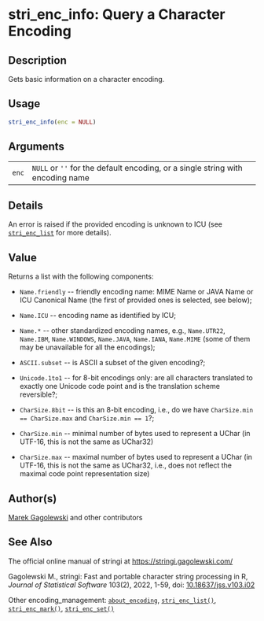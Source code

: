 # stri_enc_info: Query a Character Encoding

## Description

Gets basic information on a character encoding.

## Usage

``` r
stri_enc_info(enc = NULL)
```

## Arguments

|       |                                                                                |
|-------|--------------------------------------------------------------------------------|
| `enc` | `NULL` or `''` for the default encoding, or a single string with encoding name |

## Details

An error is raised if the provided encoding is unknown to <span class="pkg">ICU</span> (see [`stri_enc_list`](stri_enc_list.md) for more details).

## Value

Returns a list with the following components:

-   `Name.friendly` -- friendly encoding name: MIME Name or JAVA Name or <span class="pkg">ICU</span> Canonical Name (the first of provided ones is selected, see below);

-   `Name.ICU` -- encoding name as identified by <span class="pkg">ICU</span>;

-   `Name.*` -- other standardized encoding names, e.g., `Name.UTR22`, `Name.IBM`, `Name.WINDOWS`, `Name.JAVA`, `Name.IANA`, `Name.MIME` (some of them may be unavailable for all the encodings);

-   `ASCII.subset` -- is ASCII a subset of the given encoding?;

-   `Unicode.1to1` -- for 8-bit encodings only: are all characters translated to exactly one Unicode code point and is the translation scheme reversible?;

-   `CharSize.8bit` -- is this an 8-bit encoding, i.e., do we have `CharSize.min == CharSize.max` and `CharSize.min == 1`?;

-   `CharSize.min` -- minimal number of bytes used to represent a UChar (in UTF-16, this is not the same as UChar32)

-   `CharSize.max` -- maximal number of bytes used to represent a UChar (in UTF-16, this is not the same as UChar32, i.e., does not reflect the maximal code point representation size)

## Author(s)

[Marek Gagolewski](https://www.gagolewski.com/) and other contributors

## See Also

The official online manual of <span class="pkg">stringi</span> at <https://stringi.gagolewski.com/>

Gagolewski M., <span class="pkg">stringi</span>: Fast and portable character string processing in R, *Journal of Statistical Software* 103(2), 2022, 1-59, doi: [10.18637/jss.v103.i02](https://doi.org/10.18637/jss.v103.i02)

Other encoding_management: [`about_encoding`](about_encoding.md), [`stri_enc_list()`](stri_enc_list.md), [`stri_enc_mark()`](stri_enc_mark.md), [`stri_enc_set()`](stri_enc_set.md)
